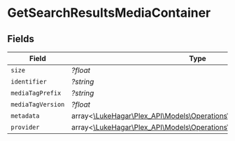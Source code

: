 # GetSearchResultsMediaContainer


## Fields

| Field                                                                                                                        | Type                                                                                                                         | Required                                                                                                                     | Description                                                                                                                  | Example                                                                                                                      |
| ---------------------------------------------------------------------------------------------------------------------------- | ---------------------------------------------------------------------------------------------------------------------------- | ---------------------------------------------------------------------------------------------------------------------------- | ---------------------------------------------------------------------------------------------------------------------------- | ---------------------------------------------------------------------------------------------------------------------------- |
| `size`                                                                                                                       | *?float*                                                                                                                     | :heavy_minus_sign:                                                                                                           | N/A                                                                                                                          | 26                                                                                                                           |
| `identifier`                                                                                                                 | *?string*                                                                                                                    | :heavy_minus_sign:                                                                                                           | N/A                                                                                                                          | com.plexapp.plugins.library                                                                                                  |
| `mediaTagPrefix`                                                                                                             | *?string*                                                                                                                    | :heavy_minus_sign:                                                                                                           | N/A                                                                                                                          | /system/bundle/media/flags/                                                                                                  |
| `mediaTagVersion`                                                                                                            | *?float*                                                                                                                     | :heavy_minus_sign:                                                                                                           | N/A                                                                                                                          | 1680021154                                                                                                                   |
| `metadata`                                                                                                                   | array<[\LukeHagar\Plex_API\Models\Operations\GetSearchResultsMetadata](../../Models/Operations/GetSearchResultsMetadata.md)> | :heavy_minus_sign:                                                                                                           | N/A                                                                                                                          |                                                                                                                              |
| `provider`                                                                                                                   | array<[\LukeHagar\Plex_API\Models\Operations\Provider](../../Models/Operations/Provider.md)>                                 | :heavy_minus_sign:                                                                                                           | N/A                                                                                                                          |                                                                                                                              |